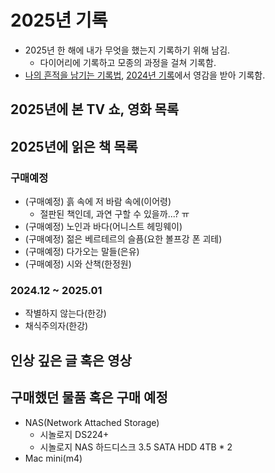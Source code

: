 # 2025년 기록
- 2025년 한 해에 내가 무엇을 했는지 기록하기 위해 남김.
    - 다이어리에 기록하고 모종의 과정을 걸쳐 기록함.
- [나의 흔적을 남기는 기록법](https://brunch.co.kr/@lifeartist/185), [2024년 기록](https://johngrib.github.io/wiki/review/2024/)에서 영감을 받아 기록함.

## 2025년에 본 TV 쇼, 영화 목록

## 2025년에 읽은 책 목록

### 구매예정
- (구매예정) 흙 속에 저 바람 속에(이어령)
    - 절판된 책인데, 과연 구할 수 있을까...? ㅠ
- (구매예정) 노인과 바다(어니스트 헤밍웨이)
- (구매예정) 젊은 베르테르의 슬픔(요한 볼프강 폰 괴테)
- (구매예정) 다가오는 말들(은유)
- (구매예정) 시와 산책(한정원)

### 2024.12 ~ 2025.01
- 작별하지 않는다(한강)
- 채식주의자(한강)

## 인상 깊은 글 혹은 영상

## 구매했던 물품 혹은 구매 예정
- NAS(Network Attached Storage)
    - 시놀로지 DS224+
    - 시놀로지 NAS 하드디스크 3.5 SATA HDD 4TB * 2
- Mac mini(m4)